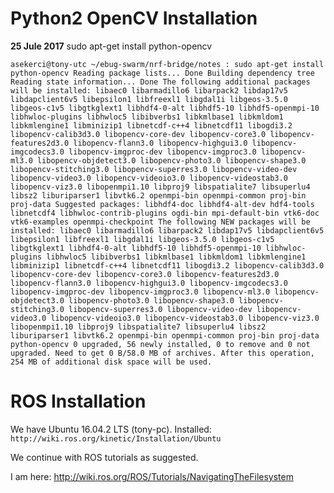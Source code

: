 # Python2 OpenCV Installation 

**25 Jule 2017** 
sudo apt-get install python-opencv

`asekerci@tony-utc ~/ebug-swarm/nrf-bridge/notes : sudo apt-get install python-opencv
Reading package lists... Done
Building dependency tree       
Reading state information... Done
The following additional packages will be installed:
  libaec0 libarmadillo6 libarpack2 libdap17v5 libdapclient6v5 libepsilon1
  libfreexl1 libgdal1i libgeos-3.5.0 libgeos-c1v5 libgtkglext1 libhdf4-0-alt
  libhdf5-10 libhdf5-openmpi-10 libhwloc-plugins libhwloc5 libibverbs1
  libkmlbase1 libkmldom1 libkmlengine1 libminizip1 libnetcdf-c++4 libnetcdf11
  libogdi3.2 libopencv-calib3d3.0 libopencv-core-dev libopencv-core3.0
  libopencv-features2d3.0 libopencv-flann3.0 libopencv-highgui3.0
  libopencv-imgcodecs3.0 libopencv-imgproc-dev libopencv-imgproc3.0
  libopencv-ml3.0 libopencv-objdetect3.0 libopencv-photo3.0 libopencv-shape3.0
  libopencv-stitching3.0 libopencv-superres3.0 libopencv-video-dev
  libopencv-video3.0 libopencv-videoio3.0 libopencv-videostab3.0
  libopencv-viz3.0 libopenmpi1.10 libproj9 libspatialite7 libsuperlu4 libsz2
  liburiparser1 libvtk6.2 openmpi-bin openmpi-common proj-bin proj-data
Suggested packages:
  libhdf4-doc libhdf4-alt-dev hdf4-tools libnetcdf4 libhwloc-contrib-plugins
  ogdi-bin mpi-default-bin vtk6-doc vtk6-examples openmpi-checkpoint
The following NEW packages will be installed:
  libaec0 libarmadillo6 libarpack2 libdap17v5 libdapclient6v5 libepsilon1
  libfreexl1 libgdal1i libgeos-3.5.0 libgeos-c1v5 libgtkglext1 libhdf4-0-alt
  libhdf5-10 libhdf5-openmpi-10 libhwloc-plugins libhwloc5 libibverbs1
  libkmlbase1 libkmldom1 libkmlengine1 libminizip1 libnetcdf-c++4 libnetcdf11
  libogdi3.2 libopencv-calib3d3.0 libopencv-core-dev libopencv-core3.0
  libopencv-features2d3.0 libopencv-flann3.0 libopencv-highgui3.0
  libopencv-imgcodecs3.0 libopencv-imgproc-dev libopencv-imgproc3.0
  libopencv-ml3.0 libopencv-objdetect3.0 libopencv-photo3.0 libopencv-shape3.0
  libopencv-stitching3.0 libopencv-superres3.0 libopencv-video-dev
  libopencv-video3.0 libopencv-videoio3.0 libopencv-videostab3.0
  libopencv-viz3.0 libopenmpi1.10 libproj9 libspatialite7 libsuperlu4 libsz2
  liburiparser1 libvtk6.2 openmpi-bin openmpi-common proj-bin proj-data
  python-opencv
0 upgraded, 56 newly installed, 0 to remove and 0 not upgraded.
Need to get 0 B/58.0 MB of archives.
After this operation, 254 MB of additional disk space will be used.
`
# ROS Installation

We have Ubuntu 16.04.2 LTS (tony-pc). Installed: `http://wiki.ros.org/kinetic/Installation/Ubuntu`

We continue with ROS tutorials as suggested. 

I am here:
http://wiki.ros.org/ROS/Tutorials/NavigatingTheFilesystem
